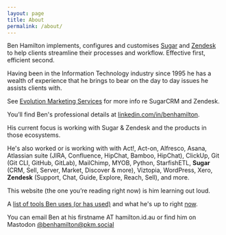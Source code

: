 ```yaml
---
layout: page
title: About
permalink: /about/
---
```


Ben Hamilton implements, configures and customises [Sugar](https://www.sugarcrm.com/au/?utm_source=ben.hamilton.id.au) and [Zendesk](https://www.zendesk.com) to help clients streamline their processes and workflow. Effective first, efficient second.

Having been in the Information Technology industry since 1995 he has a wealth of experience that he brings to bear on the day to day issues he assists clients with.

See [Evolution Marketing Services](https://evolutionmarketing.com.au/) for more info re SugarCRM and Zendesk.

You’ll find Ben's professional details at [linkedin.com/in/benhamilton](https://linkedin.com/in/benhamilton).

His current focus is working with Sugar & Zendesk and the products in those ecosystems.

He's also worked or is working with with Act!, Act-on, Alfresco, Asana, Atlassian suite (JIRA, Confluence, HipChat, Bamboo, HipChat), ClickUp, Git (Git CLI, GitHub, GitLab), MailChimp, MYOB, Python, StarfishETL, **Sugar** (CRM, Sell, Server, Market, Discover & more), Viztopia, WordPress, Xero, **Zendesk** (Support, Chat, Guide, Explore, Reach, Sell), and more.

This website (the one you’re reading right now) is him learning out loud.

A [list of tools Ben uses (or has used)](http://ben.hamilton.id.au/tools) and what he's up to right [now](https://ben.hamilton.id.au/now).

You can email Ben at his firstname AT hamilton.id.au or find him on Mastodon <a rel="me" href="https://pkm.social/@benhamilton">@benhamilton@pkm.social</a>
